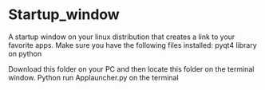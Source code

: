 # Startup_window
A startup window on your linux distribution that creates a link to your favorite apps. 
Make sure you have the following files installed: 
pyqt4 library on python


Download this folder on your PC and then locate this folder on the terminal window. Python run Applauncher.py on the terminal

